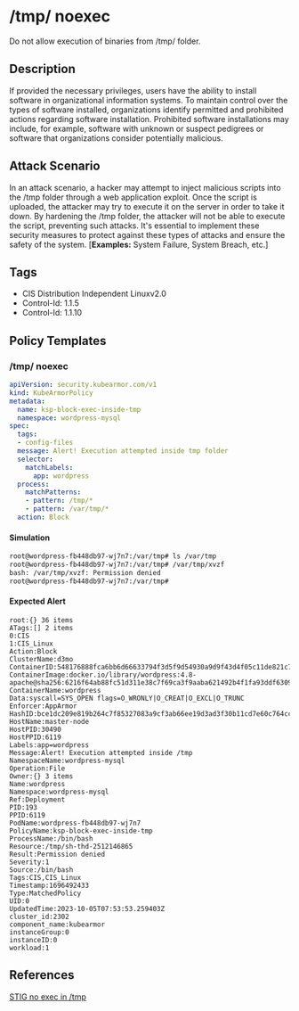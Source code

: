 # /tmp/ noexec
Do not allow execution of binaries from /tmp/ folder.

## Description
If provided the necessary privileges, users have the ability to install software in organizational information systems. To maintain control over the types of software installed, organizations identify permitted and prohibited actions regarding software installation. Prohibited software installations may include, for example, software with unknown or suspect pedigrees or software that organizations consider potentially malicious.

## Attack Scenario
In an attack scenario, a hacker may attempt to inject malicious scripts into the /tmp folder through a web application exploit. Once the script is uploaded, the attacker may try to execute it on the server in order to take it down. By hardening the /tmp folder, the attacker will not be able to execute the script, preventing such attacks. It's essential to implement these security measures to protect against these types of attacks and ensure the safety of the system. [**Examples:** System Failure, System Breach, etc.]

## Tags
- CIS Distribution Independent Linuxv2.0
- Control-Id: 1.1.5
- Control-Id: 1.1.10

## Policy Templates
### /tmp/ noexec
```yaml
apiVersion: security.kubearmor.com/v1
kind: KubeArmorPolicy
metadata:
  name: ksp-block-exec-inside-tmp
  namespace: wordpress-mysql
spec:
  tags:
  - config-files
  message: Alert! Execution attempted inside tmp folder
  selector:
    matchLabels:
      app: wordpress
  process:
    matchPatterns:
    - pattern: /tmp/*
    - pattern: /var/tmp/*
  action: Block
```
#### Simulation
```sh
root@wordpress-fb448db97-wj7n7:/var/tmp# ls /var/tmp                                                                    xvzf                                                                                                                    
root@wordpress-fb448db97-wj7n7:/var/tmp# /var/tmp/xvzf                                                                  
bash: /var/tmp/xvzf: Permission denied                                                                                  
root@wordpress-fb448db97-wj7n7:/var/tmp#  
```

#### Expected Alert
```
root:{} 36 items
ATags:[] 2 items
0:CIS
1:CIS_Linux
Action:Block
ClusterName:d3mo
ContainerID:548176888fca6bb6d66633794f3d5f9d54930a9d9f43d4f05c11de821c758c0f
ContainerImage:docker.io/library/wordpress:4.8-apache@sha256:6216f64ab88fc51d311e38c7f69ca3f9aaba621492b4f1fa93ddf63093768845
ContainerName:wordpress
Data:syscall=SYS_OPEN flags=O_WRONLY|O_CREAT|O_EXCL|O_TRUNC
Enforcer:AppArmor
HashID:bce1dc209e819b264c7f85327083a9cf3ab66ee19d3ad3f30b11cd7e60c764cc
HostName:master-node
HostPID:30490
HostPPID:6119
Labels:app=wordpress
Message:Alert! Execution attempted inside /tmp
NamespaceName:wordpress-mysql
Operation:File
Owner:{} 3 items
Name:wordpress
Namespace:wordpress-mysql
Ref:Deployment
PID:193
PPID:6119
PodName:wordpress-fb448db97-wj7n7
PolicyName:ksp-block-exec-inside-tmp
ProcessName:/bin/bash
Resource:/tmp/sh-thd-2512146865
Result:Permission denied
Severity:1
Source:/bin/bash
Tags:CIS,CIS_Linux
Timestamp:1696492433
Type:MatchedPolicy
UID:0
UpdatedTime:2023-10-05T07:53:53.259403Z
cluster_id:2302
component_name:kubearmor
instanceGroup:0
instanceID:0
workload:1
```

## References
[STIG no exec in /tmp](https://www.stigviewer.com/stig/red_hat_enterprise_linux_6/2016-12-16/finding/V-57569)



